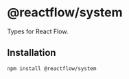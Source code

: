# @reactflow/system

Types for React Flow.

## Installation 

```sh 
npm install @reactflow/system
```


